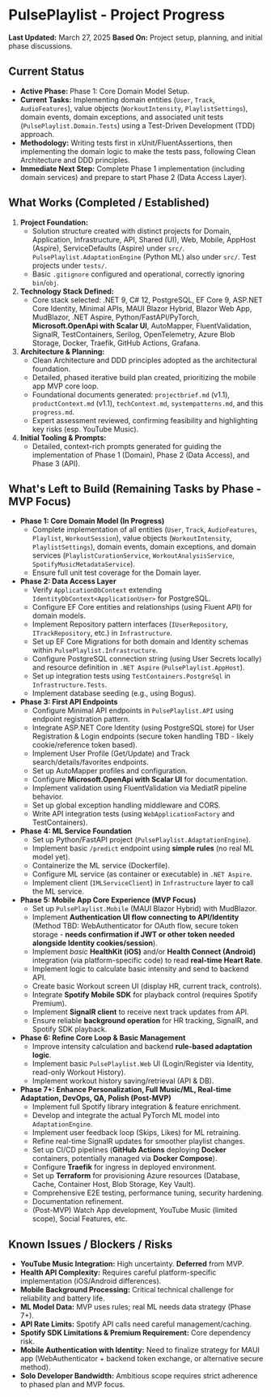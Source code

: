 # PulsePlaylist - Project Progress

**Last Updated:** March 27, 2025
**Based On:** Project setup, planning, and initial phase discussions.

## Current Status

- **Active Phase:** Phase 1: Core Domain Model Setup.
- **Current Tasks:** Implementing domain entities (`User`, `Track`, `AudioFeatures`), value objects (`WorkoutIntensity`, `PlaylistSettings`), domain events, domain exceptions, and associated unit tests (`PulsePlaylist.Domain.Tests`) using a Test-Driven Development (TDD) approach.
- **Methodology:** Writing tests first in xUnit/FluentAssertions, then implementing the domain logic to make the tests pass, following Clean Architecture and DDD principles.
- **Immediate Next Step:** Complete Phase 1 implementation (including domain services) and prepare to start Phase 2 (Data Access Layer).

## What Works (Completed / Established)

1.  **Project Foundation:**
    - Solution structure created with distinct projects for Domain, Application, Infrastructure, API, Shared (UI), Web, Mobile, AppHost (Aspire), ServiceDefaults (Aspire) under `src/`. `PulsePlaylist.AdaptationEngine` (Python ML) also under `src/`. Test projects under `tests/`.
    - Basic `.gitignore` configured and operational, correctly ignoring `bin`/`obj`.
2.  **Technology Stack Defined:**
    - Core stack selected: .NET 9, C# 12, PostgreSQL, EF Core 9, ASP.NET Core Identity, Minimal APIs, MAUI Blazor Hybrid, Blazor Web App, MudBlazor, .NET Aspire, Python/FastAPI/PyTorch, **Microsoft.OpenApi with Scalar UI**, AutoMapper, FluentValidation, SignalR, TestContainers, Serilog, OpenTelemetry, Azure Blob Storage, Docker, Traefik, GitHub Actions, Grafana.
3.  **Architecture & Planning:**
    - Clean Architecture and DDD principles adopted as the architectural foundation.
    - Detailed, phased iterative build plan created, prioritizing the mobile app MVP core loop.
    - Foundational documents generated: `projectbrief.md` (v1.1), `productContext.md` (v1.1), `techContext.md`, `systempatterns.md`, and this `progress.md`.
    - Expert assessment reviewed, confirming feasibility and highlighting key risks (esp. YouTube Music).
4.  **Initial Tooling & Prompts:**
    - Detailed, context-rich prompts generated for guiding the implementation of Phase 1 (Domain), Phase 2 (Data Access), and Phase 3 (API).

## What's Left to Build (Remaining Tasks by Phase - MVP Focus)

- **Phase 1: Core Domain Model (In Progress)**
  - Complete implementation of all entities (`User`, `Track`, `AudioFeatures`, `Playlist`, `WorkoutSession`), value objects (`WorkoutIntensity`, `PlaylistSettings`), domain events, domain exceptions, and domain services (`PlaylistCurationService`, `WorkoutAnalysisService`, `SpotifyMusicMetadataService`).
  - Ensure full unit test coverage for the Domain layer.
- **Phase 2: Data Access Layer**
  - Verify `ApplicationDbContext` extending `IdentityDbContext<ApplicationUser>` for PostgreSQL.
  - Configure EF Core entities and relationships (using Fluent API) for domain models.
  - Implement Repository pattern interfaces (`IUserRepository`, `ITrackRepository`, etc.) in `Infrastructure`.
  - Set up EF Core Migrations for both domain and Identity schemas within `PulsePlaylist.Infrastructure`.
  - Configure PostgreSQL connection string (using User Secrets locally) and resource definition in `.NET Aspire` (`PulsePlaylist.AppHost`).
  - Set up integration tests using `TestContainers.PostgreSql` in `Infrastructure.Tests`.
  - Implement database seeding (e.g., using Bogus).
- **Phase 3: First API Endpoints**
  - Configure Minimal API endpoints in `PulsePlaylist.API` using endpoint registration pattern.
  - Integrate ASP.NET Core Identity (using PostgreSQL store) for User Registration & Login endpoints (secure token handling TBD - likely cookie/reference token based).
  - Implement User Profile (Get/Update) and Track search/details/favorites endpoints.
  - Set up AutoMapper profiles and configuration.
  - Configure **Microsoft.OpenApi with Scalar UI** for documentation.
  - Implement validation using FluentValidation via MediatR pipeline behavior.
  - Set up global exception handling middleware and CORS.
  - Write API integration tests (using `WebApplicationFactory` and TestContainers).
- **Phase 4: ML Service Foundation**
  - Set up Python/FastAPI project (`PulsePlaylist.AdaptationEngine`).
  - Implement basic `/predict` endpoint using **simple rules** (no real ML model yet).
  - Containerize the ML service (Dockerfile).
  - Configure ML service (as container or executable) in `.NET Aspire`.
  - Implement client (`IMLServiceClient`) in `Infrastructure` layer to call the ML service.
- **Phase 5: Mobile App Core Experience (MVP Focus)**
  - Set up `PulsePlaylist.Mobile` (MAUI Blazor Hybrid) with MudBlazor.
  - Implement **Authentication UI flow connecting to API/Identity** (Method TBD: WebAuthenticator for OAuth flow, secure token storage - **needs confirmation if JWT or other token needed alongside Identity cookies/session**).
  - Implement _basic_ **HealthKit (iOS)** and/or **Health Connect (Android)** integration (via platform-specific code) to read **real-time Heart Rate**.
  - Implement logic to calculate basic intensity and send to backend API.
  - Create basic Workout screen UI (display HR, current track, controls).
  - Integrate **Spotify Mobile SDK** for playback control (requires Spotify Premium).
  - Implement **SignalR client** to receive next track updates from API.
  - Ensure reliable **background operation** for HR tracking, SignalR, and Spotify SDK playback.
- **Phase 6: Refine Core Loop & Basic Management**
  - Improve intensity calculation and backend **rule-based adaptation logic**.
  - Implement basic `PulsePlaylist.Web` UI (Login/Register via Identity, read-only Workout History).
  - Implement workout history saving/retrieval (API & DB).
- **Phase 7+: Enhance Personalization, Full Music/ML, Real-time Adaptation, DevOps, QA, Polish (Post-MVP)**
  - Implement full Spotify library integration & feature enrichment.
  - Develop and integrate the actual PyTorch ML model into `AdaptationEngine`.
  - Implement user feedback loop (Skips, Likes) for ML retraining.
  - Refine real-time SignalR updates for smoother playlist changes.
  - Set up CI/CD pipelines (**GitHub Actions** deploying **Docker** containers, potentially managed via **Docker Compose**).
  - Configure **Traefik** for ingress in deployed environment.
  - Set up **Terraform** for provisioning Azure resources (Database, Cache, Container Host, Blob Storage, Key Vault).
  - Comprehensive E2E testing, performance tuning, security hardening.
  - Documentation refinement.
  - (Post-MVP) Watch App development, YouTube Music (limited scope), Social Features, etc.

## Known Issues / Blockers / Risks

- **YouTube Music Integration:** High uncertainty. **Deferred** from MVP.
- **Health API Complexity:** Requires careful platform-specific implementation (iOS/Android differences).
- **Mobile Background Processing:** Critical technical challenge for reliability and battery life.
- **ML Model Data:** MVP uses rules; real ML needs data strategy (Phase 7+).
- **API Rate Limits:** Spotify API calls need careful management/caching.
- **Spotify SDK Limitations & Premium Requirement:** Core dependency risk.
- **Mobile Authentication with Identity:** Need to finalize strategy for MAUI app (WebAuthenticator + backend token exchange, or alternative secure method).
- **Solo Developer Bandwidth:** Ambitious scope requires strict adherence to phased plan and MVP focus.
